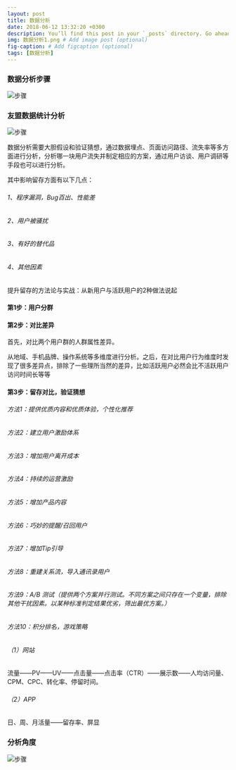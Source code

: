```yaml
---
layout: post
title: 数据分析
date: 2018-06-12 13:32:20 +0300
description: You’ll find this post in your `_posts` directory. Go ahead and edit it and re-build the site to see your changes. # Add post description (optional)
img: 数据分析1.png # Add image post (optional)
fig-caption: # Add figcaption (optional)
tags: [数据分析]
---
```




### 数据分析步骤

![步骤]({{site.baseurl}}/assets/img/数据分析.png)


### 友盟数据统计分析

![步骤]({{site.baseurl}}/assets/img/友盟数据分析.png)


数据分析需要大胆假设和验证猜想，通过数据埋点、页面访问路径、流失率等多方面进行分析，分析哪一块用户流失并制定相应的方案，通过用户访谈、用户调研等手段也可以进行分析。

其中影响留存方面有以下几点：

###### 1、程序漏洞，Bug百出、性能差

###### 2、用户被骚扰

###### 3、有好的替代品

###### 4、其他因素

提升留存的方法论与实战：从新用户与活跃用户的2种做法说起

#### 第1步：用户分群


#### 第2步：对比差异

首先，对比两个用户群的人群属性差异。

从地域、手机品牌、操作系统等多维度进行分析。之后，在对比用户行为维度时发现了很多差异点，排除了一些理所当然的差异，比如活跃用户必然会比不活跃用户访问时间长等等

#### 第3步：留存对比，验证猜想

###### 方法1：提供优质内容和优质体验，个性化推荐

###### 方法2：建立用户激励体系

###### 方法3：增加用户离开成本

###### 方法4：持续的运营激励

###### 方法5：增加产品内容

###### 方法6：巧妙的提醒/召回用户

###### 方法7：增加Tip引导

###### 方法8：重建关系流，导入通讯录用户

###### 方法9：A/B 测试（提供两个方案并行测试。不同方案之间只存在一个变量，排除其他干扰因素。以某种标准判定结果优劣，筛出最优方案。）

###### 方法10：积分排名，游戏策略

######  （1）网站

流量——PV——UV——点击量——点击率（CTR）——展示数——人均访问量、CPM、CPC、转化率、停留时间。

######  （2）APP

日、周、月活量——留存率、屏显



### 分析角度

![步骤]({{site.baseurl}}/assets/img/纵切.jpg)




